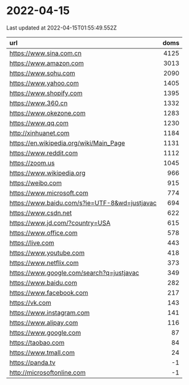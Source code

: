 # 2022-04-15

<!-- BEGIN -->
Last updated at 2022-04-15T01:55:49.552Z

url | doms
:- | -:
https://www.sina.com.cn | 4125
https://www.amazon.com | 3013
https://www.sohu.com | 2090
https://www.yahoo.com | 1405
https://www.shopify.com | 1395
https://www.360.cn | 1332
https://www.okezone.com | 1283
https://www.qq.com | 1230
http://xinhuanet.com | 1184
https://en.wikipedia.org/wiki/Main_Page | 1131
https://www.reddit.com | 1112
https://zoom.us | 1045
https://www.wikipedia.org | 966
https://weibo.com | 915
https://www.microsoft.com | 774
https://www.baidu.com/s?ie=UTF-8&wd=justjavac | 694
https://www.csdn.net | 622
https://www.jd.com/?country=USA | 615
https://www.office.com | 578
https://live.com | 443
https://www.youtube.com | 418
https://www.netflix.com | 373
https://www.google.com/search?q=justjavac | 349
https://www.baidu.com | 282
https://www.facebook.com | 217
https://vk.com | 143
https://www.instagram.com | 141
https://www.alipay.com | 116
https://www.google.com | 87
https://taobao.com | 84
https://www.tmall.com | 24
https://panda.tv | -1
http://microsoftonline.com | -1
<!-- END -->
